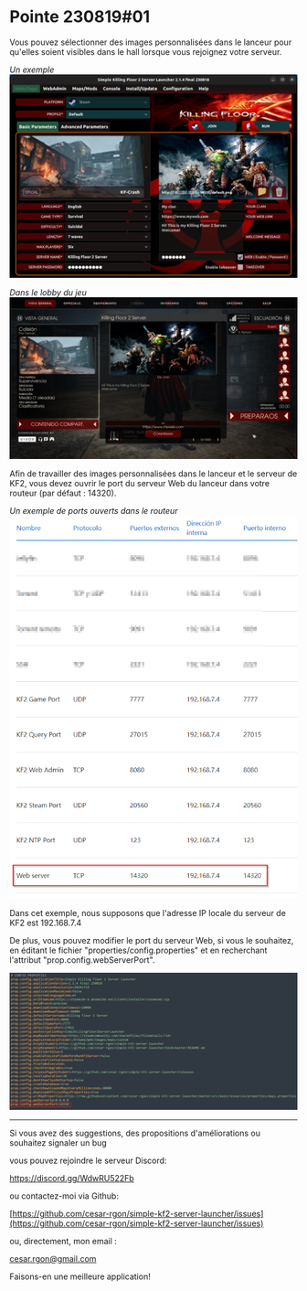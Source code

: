 # Pointe 230819#01

Vous pouvez sélectionner des images personnalisées dans le lanceur pour qu'elles soient visibles dans le hall lorsque vous rejoignez votre serveur.

*Un exemple*
![Launcher screenshot](https://raw.githubusercontent.com/cesar-rgon/simple-kf2-server-launcher/master/doc/images/screenshot14.png)

*Dans le lobby du jeu*
![Launcher screenshot](https://raw.githubusercontent.com/cesar-rgon/simple-kf2-server-launcher/master/doc/images/screenshot-in-game2.jpg)

Afin de travailler des images personnalisées dans le lanceur et le serveur de KF2, vous devez ouvrir le port du serveur Web du lanceur dans votre routeur (par défaut : 14320).

*Un exemple de ports ouverts dans le routeur*
![Launcher screenshot](https://raw.githubusercontent.com/cesar-rgon/simple-kf2-server-launcher/master/tips/images/tip3-01.png)

Dans cet exemple, nous supposons que l'adresse IP locale du serveur de KF2 est 192.168.7.4

De plus, vous pouvez modifier le port du serveur Web, si vous le souhaitez, en éditant le fichier "properties/config.properties" et en recherchant l'attribut "prop.config.webServerPort".

![Launcher screenshot](https://raw.githubusercontent.com/cesar-rgon/simple-kf2-server-launcher/master/tips/images/tip3-02.png)

---

Si vous avez des suggestions, des propositions d'améliorations ou souhaitez signaler un bug

vous pouvez rejoindre le serveur Discord:

https://discord.gg/WdwRU522Fb

ou contactez-moi via Github:

[https://github.com/cesar-rgon/simple-kf2-server-launcher/issues](https://github.com/cesar-rgon/simple-kf2-server-launcher/issues)

ou, directement, mon email :

[cesar.rgon@gmail.com](mailto:cesar.rgon@gmail.com)

Faisons-en une meilleure application!